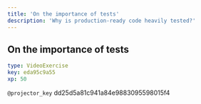 ```yaml
---
title: 'On the importance of tests'
description: 'Why is production-ready code heavily tested?'
---
```


## On the importance of tests

```yaml
type: VideoExercise
key: eda95c9a55
xp: 50
```

`@projector_key`
dd25d5a81c941a84e9883095598015f4
